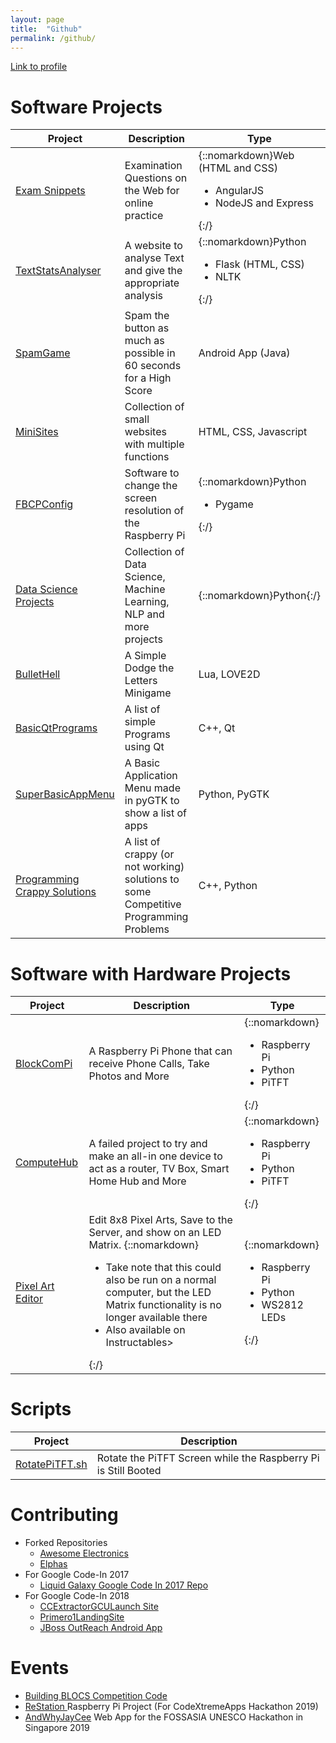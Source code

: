 ```yaml
---
layout: page
title:  "Github"
permalink: /github/
---
```


[Link to profile](https://github.com/Hackin7)

# Software Projects

Project |Description | Type
 -|-|-
[Exam Snippets](https://github.com/Hackin7/ExamSnippet) |Examination Questions on the Web for online practice| {::nomarkdown}Web (HTML and CSS)<ul><li>AngularJS</li><li>NodeJS and Express</ul>{:/}
[TextStatsAnalyser](https://github.com/Hackin7/TextStatsAnalyser) |A website to analyse Text and give the appropriate analysis |{::nomarkdown}Python<ul><li>Flask (HTML, CSS)</li><li>NLTK</li></ul>{:/} 
[SpamGame](https://github.com/Hackin7/SpamGame)| Spam the button as much as possible in 60 seconds for a High Score|Android App (Java)
[MiniSites](https://github.com/Hackin7/MiniSites)|Collection of small websites with multiple functions|HTML, CSS, Javascript
[FBCPConfig](https://github.com/Hackin7/FBCPconfig)|Software to change the screen resolution of the Raspberry Pi| {::nomarkdown}Python<ul><li>Pygame</li></ul>{:/}
[Data Science Projects](https://github.com/Hackin7/Data-Science-Projects)| Collection of Data Science, Machine Learning, NLP and more projects| {::nomarkdown}Python{:/}
[BulletHell](https://github.com/Hackin7/BulletHell) | A Simple Dodge the Letters Minigame | Lua, LOVE2D
[BasicQtPrograms](https://github.com/Hackin7/BasicQtPrograms) | A list of simple Programs using Qt | C++, Qt
[SuperBasicAppMenu](https://github.com/Hackin7/SuperBasicAppMenu) | A Basic Application Menu made in pyGTK to show a list of apps | Python, PyGTK
[Programming Crappy Solutions](https://github.com/Hackin7/Programming-Crappy-Solutions) | A list of crappy (or not working) solutions to some Competitive Programming Problems | C++, Python

# Software with Hardware Projects

| Project | Description | Type |
|-|-|-|
[BlockComPi](https://github.com/Hackin7/BlockComPi)| A Raspberry Pi Phone that can receive Phone Calls, Take Photos and More|{::nomarkdown}<ul> <li>Raspberry Pi<li>Python<li>PiTFT</ul>{:/}
[ComputeHub](https://github.com/Hackin7/ComputeHub)|A failed project to try and make an all-in one device to act as a router, TV Box, Smart Home Hub and More|{::nomarkdown}<ul> <li>Raspberry Pi<li>Python<li>PiTFT</ul>{:/}
[Pixel Art Editor](https://github.com/Hackin7/Pixel-Art-Editor)|Edit 8x8 Pixel Arts, Save to the Server, and show on an LED Matrix. {::nomarkdown}<ul><li>Take note that this could also be run on a normal computer, but the LED Matrix functionality is no longer available there</li><li>Also available on Instructables></ul>{:/}|{::nomarkdown}<ul> <li>Raspberry Pi<li>Python<li>WS2812 LEDs</ul>{:/}

# Scripts

| Project | Description |
|-|-|
[RotatePiTFT.sh](https://github.com/Hackin7/RotatePiTFT.sh)| Rotate the PiTFT Screen while the Raspberry Pi is Still Booted



# Contributing
* Forked Repositories 
	* [Awesome Electronics](https://github.com/Hackin7/awesome-electronics)
    * [Elphas](https://github.com/Hackin7/Elphas)
* For Google Code-In 2017
    * [Liquid Galaxy Google Code In 2017 Repo](https://github.com/Hackin7/GCI-2017)
* For Google Code-In 2018
    * [CCExtractorGCULaunch Site](https://github.com/Hackin7/CCExtractorGCILaunchSite)
    * [Primero1LandingSite](https://github.com/Hackin7/Primero1LandingSite)
    * [JBoss OutReach Android App](https://github.com/Hackin7/JBoss-OutReach-Android-App)

# Events
* [Building BLOCS Competition Code](https://github.com/Hackin7/G08_BBCS) 
* [ReStation ](https://github.com/Hackin7/ReStation) Raspberry Pi Project (For CodeXtremeApps Hackathon 2019)
* [AndWhyJayCee](https://github.com/andwhyjaycee/andwhyjaycee) Web App for the FOSSASIA UNESCO Hackathon in Singapore 2019